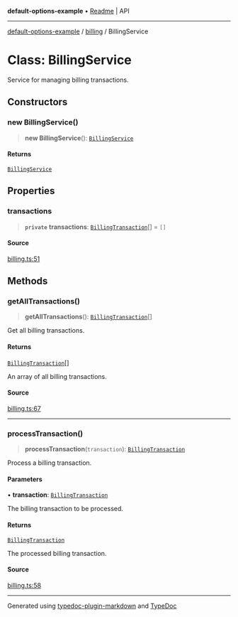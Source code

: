 **default-options-example** • [Readme](../../README.md) \| API

***

[default-options-example](../../modules.md) / [billing](../README.md) / BillingService

# Class: BillingService

Service for managing billing transactions.

## Constructors

### new BillingService()

> **new BillingService**(): [`BillingService`](BillingService.md)

#### Returns

[`BillingService`](BillingService.md)

## Properties

### transactions

> **`private`** **transactions**: [`BillingTransaction`](../interfaces/BillingTransaction.md)[] = `[]`

#### Source

[billing.ts:51](https://github.com/tgreyuk/typedoc-plugin-markdown-examples/blob/ce7cd91/examples/core/src/billing.ts#L51)

## Methods

### getAllTransactions()

> **getAllTransactions**(): [`BillingTransaction`](../interfaces/BillingTransaction.md)[]

Get all billing transactions.

#### Returns

[`BillingTransaction`](../interfaces/BillingTransaction.md)[]

An array of all billing transactions.

#### Source

[billing.ts:67](https://github.com/tgreyuk/typedoc-plugin-markdown-examples/blob/ce7cd91/examples/core/src/billing.ts#L67)

***

### processTransaction()

> **processTransaction**(`transaction`): [`BillingTransaction`](../interfaces/BillingTransaction.md)

Process a billing transaction.

#### Parameters

• **transaction**: [`BillingTransaction`](../interfaces/BillingTransaction.md)

The billing transaction to be processed.

#### Returns

[`BillingTransaction`](../interfaces/BillingTransaction.md)

The processed billing transaction.

#### Source

[billing.ts:58](https://github.com/tgreyuk/typedoc-plugin-markdown-examples/blob/ce7cd91/examples/core/src/billing.ts#L58)

***

Generated using [typedoc-plugin-markdown](https://www.npmjs.com/package/typedoc-plugin-markdown) and [TypeDoc](https://typedoc.org/)
